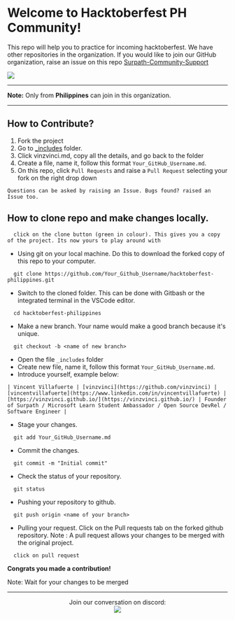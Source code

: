 # Welcome to Hacktoberfest PH Community! 
This repo will help you to practice for incoming hacktoberfest. We have other repositories in the organization. If you would like to join our GitHub organization, raise an issue on this repo <a href="https://github.com/Surpath-Community/Surpath-Community-Support">Surpath-Community-Support</a>

<img src="https://user-images.githubusercontent.com/73097560/102705814-8b1fb180-42c6-11eb-89ec-a74cb17f84dc.png">

<hr>

**Note:** Only from **Philippines** can join in this organization.
<hr>

## How to Contribute?
1. Fork the project
2. Go to <a href="https://github.com/surpathcommunity/surpath-member-info/tree/main/_includes">_includes</a> folder.
3. Click vinzvinci.md, copy all the details, and go back to the folder 
4. Create a file, name it, follow this format `Your_GitHub_Username.md`.
5. On this repo, click `Pull Requests` and raise a `Pull Request` selecting your fork on the right drop down

```
Questions can be asked by raising an Issue. Bugs found? raised an Issue too.
```

## How to clone repo and make changes locally.<br />

```
  click on the clone button (green in colour). This gives you a copy of the project. Its now yours to play around with
```

- Using git on your local machine. Do this to download the forked copy of this repo to your computer.

```
  git clone https://github.com/Your_Github_Username/hacktoberfest-philippines.git
```

- Switch to the cloned folder. This can be done with Gitbash or the integrated terminal in the VSCode editor.

```
  cd hacktoberfest-philippines
```

- Make a new branch. Your name would make a good branch because it's unique.

```
  git checkout -b <name of new branch>
```

- Open the file `_includes` folder
- Create new file, name it, follow this format `Your_GitHub_Username.md`.
- Introduce yourself, example below:
```
| Vincent Villafuerte | [vinzvinci](https://github.com/vinzvinci) | [vincentvillafuerte](https://www.linkedin.com/in/vincentvillafuerte) | [https://vinzvinci.github.io/](https://vinzvinci.github.io/) | Founder of Surpath / Microsoft Learn Student Ambassador / Open Source DevRel / Software Engineer |
```

- Stage your changes.

```
  git add Your_GitHub_Username.md
```

- Commit the changes.

```
  git commit -m "Initial commit"
```

- Check the status of your repository.<br />

```
  git status
```
- Pushing your repository to github.<br />

```
  git push origin <name of your branch>
```

- Pulling your request. Click on the Pull requests tab on the forked github repository. Note : A pull request allows your changes to be merged with the original project.<br />

```
  click on pull request
```

**Congrats you made a contribution!**

Note: Wait for your changes to be merged

<hr />

<p align="center">Join our conversation on discord: <br>
  <a href="https://discord.com/invite/RATJsSGM9d">
    <img src="https://img.shields.io/discord/790101969413865472?logo=discord&style=for-the-badge" />
  </a>
</p>
